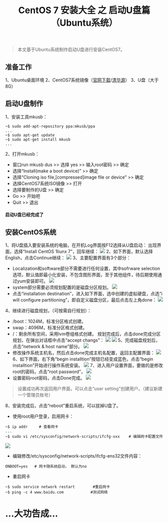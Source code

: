 ﻿---
layout: mypost
title: CentOS 7 安装大全 之 启动U盘篇（Ubuntu系统）
categories: [CentOS]
---

>本文基于Ubuntu系统制作启动U盘进行安装CentOS7。

## 准备工作
1、Ubuntu桌面环境
2、CentOS7系统镜像（[官网下载](https://www.centos.org/download/)/[清华源](http://mirrors.tuna.tsinghua.edu.cn/centos/7.5.1804/isos/x86_64/CentOS-7-x86_64-DVD-1804.iso)）
3、U盘（大于8G）

## 启动U盘制作

1、安装工具mkusb：

```
~$ sudo add-apt-repository ppa:mkusb/ppa
... 
~$ sudo apt-get update 
~$ sudo apt-get install mkusb
...
```
2、打开mkusb： 
- 窗口run mkusb dus  >> 选择 yes >>  输入root密码 >> 确定
- 选择“Install(make a boot device)” >> 确定
- 选择“Cloning iso file,[compressed]image file or device” >> 确定
- 选择CentOS7系统ISO镜像 >> 打开
- 选择要制作的U盘 >> 确定
- Go >> 开始吧
- Quit >> 退出

#### 启动U盘已经完成了

## 安装CentOS系统

1、将U盘插入要安装系统的电脑，在开机Log界面按F12选择从U盘启动：
出现界面，选择“Install CentOS 1liunx 7”，回车继续：
![](CentOS1.jpg)
2、如下界面，默认选择English，点击Continue继续：
![](CentOS2.jpg)
3、主要配置界面有3个部分：
- Localization和software部分不需要进行任何设置，其中sofrware selection选项，默认值即最小化安装，不包含图形界面，至于其他组件，待后期使用通过yum安装即可。
![](CentOS3.jpg)
- system部分需要必须规划配置的是磁盘分区规划。
![](CentOS4.jpg)
- 点击“installation destination”，进入如下界面，选中创建的虚拟硬盘，点选“i will configure partitioning”，即自定义磁盘分区，最后点击左上角done：
![](CentOS5.jpg)

4、继续进行磁盘规划，（可按需自行规划）：
- /boot：1024M，标准分区格式创建。
- swap：4096M，标准分区格式创建。
- /：剩余所有空间，采用lvm卷组格式创建。
规划完成后，点击done完成分区规划，在弹出对话框中点击“accept changs”：
![](CentOS6.jpg)
![](CentOS7.jpg)
5、完成磁盘规划后，点击“network & host name”部分。
![](CentOS8.jpg)
- 修改操作系统主机名，然后点击done完成主机名配置，返回主配置界面：
![](CentOS9.jpg)
6、如下界面，右下角“begin installtion”按钮已经变成蓝色，点击“begin installtion”开始进行操作系统安装。
![](CentOS10.jpg)
7、进入用户设置界面，要做的是修改root的密码，点击“root password”，
![](CentOS11.jpg)
- 设置密码root密码，点击Done完成。
![](CentOS12.jpg)
> 设置成功再次返回用户界面，可以点击“user setting”创建用户。（建议新建一个管理员账号）

8、安装完成后，点击“reboot”重启系统，可以拔掉U盘了。
- 使用root用户登录，启用网卡：

```
~$ ip addr     # 查看网卡
... 
~$ sudo vi /etc/sysconfig/network-scripts/ifcfg-xxx    # 编辑网卡配置文件 
```

![](CentOS13.jpg)
- 编辑修改/etc/sysconfig/network-scripts/ifcfg-ens32文件内容：

```
ONBOOT=yes   # 网卡随系统启动， 默认为no
```
- 重启网卡

```
~$ sudo service network restart        #重启网卡
~$ ping -c 4 www.baidu.com            #测试网络
```
# ...大功告成...

